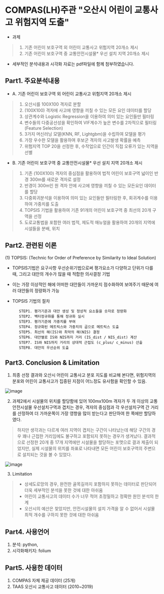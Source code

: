 # COMPAS(LH)주관 "오산시 어린이 교통사고 위험지역 도출"
 - 과제
  > 1) 기존 어린이 보호구역 외 어린이 교통사고 위험지역 20개소 제시
  > 2) 기존 어린이 보호구역 중 교통안전시설물* 우선 설치 지역 20개소 제시
 - 세부적인 분석내용과 시각화 자료는 pdf파일에 함께 첨부하였습니다.

## Part1. 주요분석내용
 - A. 기존 어린이 보호구역 외 어린이 교통사고 위험지역 20개소 제시
  > 1) 오산시를 100X100 격자로 분할
  > 2) (100X100) 격자에 사고에 영향을 끼칠 수 있는 모든 요인 데이터를 할당
  > 3) 상관계수와 Logistic Regression을 이용하여 의미 있는 요인들만 필터링
  > 4) 변수들의 다중공선성을 확인하여 VIF계수가 높은 변수를 2차적으로 필터링 (Feature Selection)
  > 5) 3가지 머신러닝 모델(KNN, RF, Lightgbm)을 수립하여 모델을 평가
  > 6) 가장 우수한 모델을 활용하여 후보군 격자의 사고발생 확률을 예측
  > 7) 위험지역 TOP 20을 선정한 후, 수작업으로 인간이 직접 오류가 있는 지역을 선별
  
 - B. 기존 어린이 보호구역 중 교통안전시설물* 우선 설치 지역 20개소 제시
  > 1) 기존 (100X100) 격자의 중심점을 활용하여 법적 어린이 보호구역 넓이인 반경 300m를 새로운 격자로 설정
  > 2) 반경이 300m인 원 격자 안에 사고에 영향을 끼칠 수 있는 모든요인 데이터를 할당
  > 3) 다중회귀분석을 이용하여 의미 있는 요인들만 필터링한 후, 회귀계수를 이용하여 가중치를 도출
  > 4) TOPSIS 기법을 활용하여 기존 91개의 어린이 보호구역 중 최선의 20개 구역을 선정
  > 5) 도로교통법을 포함한 여러 법적, 제도적 매뉴얼을 활용하여 20개의 지역에 시설들을 분배, 위치
  
## Part2. 관련된 이론
 (1) TOPSIS: (Technic for Order of Preference by Similarity to Ideal Solution)
   - TOPSIS기법은 요구사항 우선순위기법으로써 평가요소가 다양하고 단위가 다를 때, 그리고 대안의 개수가 많을 때 적합한 의사결정 기법
   - 이는 가장 이상적인 해에 어떠한 대안들이 가까운지 점수화하여 보여주기 때문에 여러 대안들의 정량화가 가능
   - TOPSIS 기법의 절차

            STEP1. 평가기준과 대안 생성 및 정성적 요소들을 숫자로 정량화
            STEP2. 벡터정규화를 통해 정규화 실시
            STEP3. 평가기준에 가중치를 부여
            STEP4. 정규화된 메트릭스와 가중치의 곱으로 메트릭스 도출
            STEP5. 최선의 해(IS)와 최악의 해(NIS) 결정
            STEP6. 대안별로 IS와 NIS까지 거리 (IS_dist / NIS_dist) 계산
            STEP7. IS와 NIS까지 거리의 상대적 근접도 (c_plus/ c_minus) 산출
            STEP8. 대안의 우선순위 도출

## Part3. Conclusion & Limitation
 1) 최종 선정 결과와 오산시 어린이 교통사고 분포 지도를 비교해 본다면, 위험지역의 분포와 어린이 교통사고가 집중된 지점이 어느정도 유사함을 확인할 수 있음. 
 
 ![image](https://user-images.githubusercontent.com/28617435/123538399-b3093980-d76f-11eb-805a-f441519ac1bf.png)

 2) 과제2에서 시설물의 위치를 할당함에 있어 100mx100m 격자가 두 개 이상의 교통안전시설물 우선설치구역과 겹치는 경우, 격자의 중심점과 각 우선설치구역 간 거리를 산정하여 더 가까운쪽이 가장 영향을 많이 받는다고 판단하여 한 쪽에만 할당하였다.
   > 하지만 생각과는 다르게 여러 지역이 겹치는 구간이 나타났는데 해당 구간의 경우 꽤나 근접한 거리임에도 불구하고 포함되지 못하는 경우가 생겨났다. 
   > 결과적으로 선정한 20개 중 17개 지역에만 시설물을 할당하는 포맷으로 결과 제출이 되었지만, 실제 시설물의 위치를 좌표로 나타내면 모든 어린이 보호구역의 주변으로 설치되는 것을 볼 수 있었다.

![image](https://user-images.githubusercontent.com/28617435/123538470-07acb480-d770-11eb-89a3-c5305d82c777.png)
  
 3) Limitation
  > - 상세도로망의 경우, 완전한 골목길까지 포함하지 못하는 데이터로 판단되어 더욱 세부적인 분석을 못한 것에 대한 아쉬움
  > - 어린이 교통사고의 데이터 수가 너무 적어 초정밀하고 정확한 원인 분석의 한계
  > - 오산시의 예산은 찾았지만, 안전시설물의 설치 가격을 알 수 없어서 시설물 최적 개수를 구하지 못한 것에 대한 아쉬움

## Part4. 사용언어
 1) 분석: python, 
 2) 시각화패키지: folium

## Part5. 사용한 데이터
 1) COMPAS 자체 제공 데이터 (25개)
 2) TAAS 오산시 교통사고 데이터 (2010~2019)

